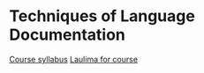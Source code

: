 # Techniques of Language Documentation

[Course syllabus](https://mcdonn.github.io/2020-710/2020-710-syllabus/2020-710-syllabus.html)
[Laulima for course](https://laulima.hawaii.edu/portal/site/MAN.84462.202030)